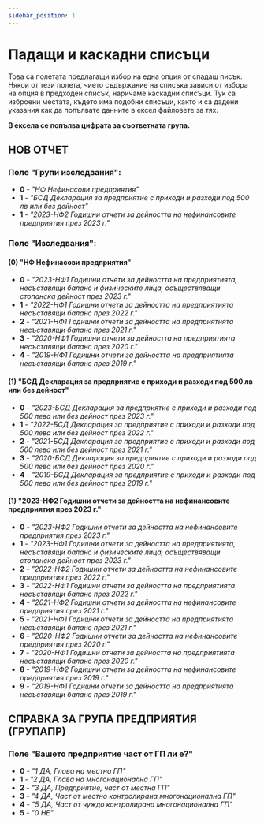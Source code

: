 ```yaml
---
sidebar_position: 1
---
```


# Падащи и каскадни списъци

Това са полетата предлагащи избор на една опция от спадаш писък.
Някои от тези полета, чието съдържание на списъка зависи от избора на опция в предходен списък, наричаме каскадни списъци.
Тук са изброени местата, където има подобни списъци, както и са дадени указания как да попълвате данните в ексел файловете за тях. 

**В ексела се попълва цифрата за съответната група.**

## НОВ ОТЧЕТ
### Поле "Групи изследвания":
- **0** - *"НФ Нефинасови предприятия"*
- **1** - *"БСД Декларация за предприятие с приходи и разходи под 500 лв или без дейност"*
- **1** - *"2023-НФ2 Годишни отчети за дейността на нефинансовите предприятия през 2023 г."*

### Поле "Изследвания":
#### (0) "НФ Нефинасови предприятия"
- **0** - *"2023-НФ1 Годишни отчети за дейността на предприятията, несъставящи баланс и физическите лица, осъществяващи стопанска дейност през 2023 г."*
- **1** - *"2022-НФ1 Годишни отчети за дейността на предприятията несъставящи баланс през 2022 г."*
- **2** - *"2021-НФ1 Годишни отчети за дейността на предприятията несъставящи баланс през 2021 г."*
- **3** - *"2020-НФ1 Годишни отчети за дейността на предприятията несъставящи баланс през 2020 г."*
- **4** - *"2019-НФ1 Годишни отчети за дейността на предприятията несъставящи баланс през 2019 г."*

#### (1) "БСД Декларация за предприятие с приходи и разходи под 500 лв или без дейност"

- **0** - *"2023-БСД Декларация за предприятие с приходи и разходи под 500 лева или без дейност през 2023 г."*
- **1** - *"2022-БСД Декларация за предприятие с приходи и разходи под 500 лева или без дейност през 2022 г."*
- **2** - *"2021-БСД Декларация за предприятие с приходи и разходи под 500 лева или без дейност през 2021 г."*
- **3** - *"2020-БСД Декларация за предприятие с приходи и разходи под 500 лева или без дейност през 2020 г."*
- **4** - *"2019-БСД Декларация за предприятие с приходи и разходи под 500 лева или без дейност през 2019 г."*

#### (1) "2023-НФ2 Годишни отчети за дейността на нефинансовите предприятия през 2023 г."
- **0** - *"2023-НФ2 Годишни отчети за дейността на нефинансовите предприятия през 2023 г."*
- **1** - *"2023-НФ1 Годишни отчети за дейността на предприятията, несъставящи баланс и физическите лица, осъществяващи стопанска дейност през 2023 г."*
- **2** - *"2022-НФ2 Годишни отчети за дейността на нефинансовите предприятия през 2022 г."*
- **3** - *"2022-НФ1 Годишни отчети за дейността на предприятията несъставящи баланс през 2022 г."*
- **4** - *"2021-НФ2 Годишни отчети за дейността на нефинансовите предприятия през 2021 г."*
- **5** - *"2021-НФ1 Годишни отчети за дейността на предприятията несъставящи баланс през 2021 г."*
- **6** - *"2020-НФ2 Годишни отчети за дейността на нефинансовите предприятия през 2020 г."*
- **7** - *"2020-НФ1 Годишни отчети за дейността на предприятията несъставящи баланс през 2020 г."*
- **8** - *"2019-НФ2 Годишни отчети за дейността на нефинансовите предприятия през 2019 г."*
- **9** - *"2019-НФ1 Годишни отчети за дейността на предприятията несъставящи баланс през 2019 г."*

## СПРАВКА ЗА ГРУПА ПРЕДПРИЯТИЯ (ГРУПАПР)
### Поле "Вашето предприятие част от ГП ли е?"

- **0** - *"1 ДА, Глава на местна ГП"*
- **1** - *"2 ДА, Глава на многонационална ГП"*
- **2** - *"3 ДА, Предприятие, част от местна ГП"*
- **3** - *"4 ДА, Част от местно контролирана многонационална ГП"*
- **4** - *"5 ДА, Част от чуждо контролирана многонационална ГП"*
- **5** - *"0 НЕ"*